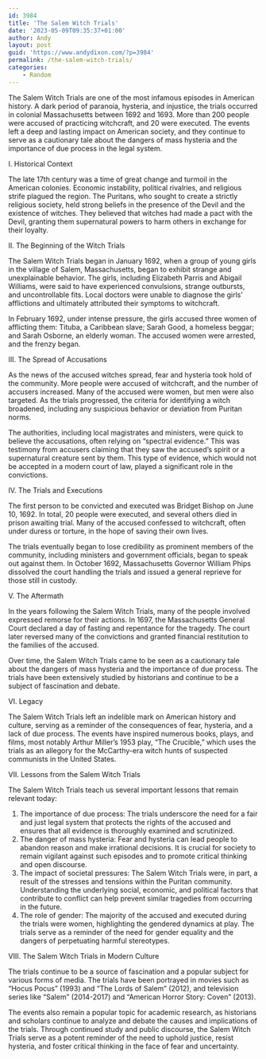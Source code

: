 ```yaml
---
id: 3984
title: 'The Salem Witch Trials'
date: '2023-05-09T09:35:37+01:00'
author: Andy
layout: post
guid: 'https://www.andydixon.com/?p=3984'
permalink: /the-salem-witch-trials/
categories:
    - Random
---
```


The Salem Witch Trials are one of the most infamous episodes in American history. A dark period of paranoia, hysteria, and injustice, the trials occurred in colonial Massachusetts between 1692 and 1693. More than 200 people were accused of practicing witchcraft, and 20 were executed. The events left a deep and lasting impact on American society, and they continue to serve as a cautionary tale about the dangers of mass hysteria and the importance of due process in the legal system.

I. Historical Context

The late 17th century was a time of great change and turmoil in the American colonies. Economic instability, political rivalries, and religious strife plagued the region. The Puritans, who sought to create a strictly religious society, held strong beliefs in the presence of the Devil and the existence of witches. They believed that witches had made a pact with the Devil, granting them supernatural powers to harm others in exchange for their loyalty.

II. The Beginning of the Witch Trials

The Salem Witch Trials began in January 1692, when a group of young girls in the village of Salem, Massachusetts, began to exhibit strange and unexplainable behavior. The girls, including Elizabeth Parris and Abigail Williams, were said to have experienced convulsions, strange outbursts, and uncontrollable fits. Local doctors were unable to diagnose the girls’ afflictions and ultimately attributed their symptoms to witchcraft.

In February 1692, under intense pressure, the girls accused three women of afflicting them: Tituba, a Caribbean slave; Sarah Good, a homeless beggar; and Sarah Osborne, an elderly woman. The accused women were arrested, and the frenzy began.

III. The Spread of Accusations

As the news of the accused witches spread, fear and hysteria took hold of the community. More people were accused of witchcraft, and the number of accusers increased. Many of the accused were women, but men were also targeted. As the trials progressed, the criteria for identifying a witch broadened, including any suspicious behavior or deviation from Puritan norms.

The authorities, including local magistrates and ministers, were quick to believe the accusations, often relying on “spectral evidence.” This was testimony from accusers claiming that they saw the accused’s spirit or a supernatural creature sent by them. This type of evidence, which would not be accepted in a modern court of law, played a significant role in the convictions.

IV. The Trials and Executions

The first person to be convicted and executed was Bridget Bishop on June 10, 1692. In total, 20 people were executed, and several others died in prison awaiting trial. Many of the accused confessed to witchcraft, often under duress or torture, in the hope of saving their own lives.

The trials eventually began to lose credibility as prominent members of the community, including ministers and government officials, began to speak out against them. In October 1692, Massachusetts Governor William Phips dissolved the court handling the trials and issued a general reprieve for those still in custody.

V. The Aftermath

In the years following the Salem Witch Trials, many of the people involved expressed remorse for their actions. In 1697, the Massachusetts General Court declared a day of fasting and repentance for the tragedy. The court later reversed many of the convictions and granted financial restitution to the families of the accused.

Over time, the Salem Witch Trials came to be seen as a cautionary tale about the dangers of mass hysteria and the importance of due process. The trials have been extensively studied by historians and continue to be a subject of fascination and debate.

VI. Legacy

The Salem Witch Trials left an indelible mark on American history and culture, serving as a reminder of the consequences of fear, hysteria, and a lack of due process. The events have inspired numerous books, plays, and films, most notably Arthur Miller’s 1953 play, “The Crucible,” which uses the trials as an allegory for the McCarthy-era witch hunts of suspected communists in the United States.

VII. Lessons from the Salem Witch Trials

The Salem Witch Trials teach us several important lessons that remain relevant today:

1. The importance of due process: The trials underscore the need for a fair and just legal system that protects the rights of the accused and ensures that all evidence is thoroughly examined and scrutinized.
2. The danger of mass hysteria: Fear and hysteria can lead people to abandon reason and make irrational decisions. It is crucial for society to remain vigilant against such episodes and to promote critical thinking and open discourse.
3. The impact of societal pressures: The Salem Witch Trials were, in part, a result of the stresses and tensions within the Puritan community. Understanding the underlying social, economic, and political factors that contribute to conflict can help prevent similar tragedies from occurring in the future.
4. The role of gender: The majority of the accused and executed during the trials were women, highlighting the gendered dynamics at play. The trials serve as a reminder of the need for gender equality and the dangers of perpetuating harmful stereotypes.

VIII. The Salem Witch Trials in Modern Culture

The trials continue to be a source of fascination and a popular subject for various forms of media. The trials have been portrayed in movies such as “Hocus Pocus” (1993) and “The Lords of Salem” (2012), and television series like “Salem” (2014-2017) and “American Horror Story: Coven” (2013).

The events also remain a popular topic for academic research, as historians and scholars continue to analyze and debate the causes and implications of the trials. Through continued study and public discourse, the Salem Witch Trials serve as a potent reminder of the need to uphold justice, resist hysteria, and foster critical thinking in the face of fear and uncertainty.